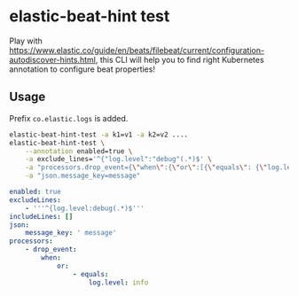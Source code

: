 # elastic-beat-hint test

Play with https://www.elastic.co/guide/en/beats/filebeat/current/configuration-autodiscover-hints.html, this CLI will help you to find right Kubernetes annotation to configure beat properties!

## Usage

Prefix `co.elastic.logs` is added.

```sh
elastic-beat-hint-test -a k1=v1 -a k2=v2 ....
elastic-beat-hint-test \
    --annotation enabled=true \
    -a exclude_lines='^{"log.level":"debug"(.*)$' \
    -a "processors.drop_event={\"when\":{\"or\":[{\"equals\": {\"log.level\": \"info\"}}]}}" \
    -a "json.message_key=message"
```

```yaml
enabled: true
excludeLines:
    - '''^{log.level:debug(.*)$'''
includeLines: []
json:
    message_key: ' message'
processors:
    - drop_event:
        when:
            or:
                - equals:
                    log.level: info
```
